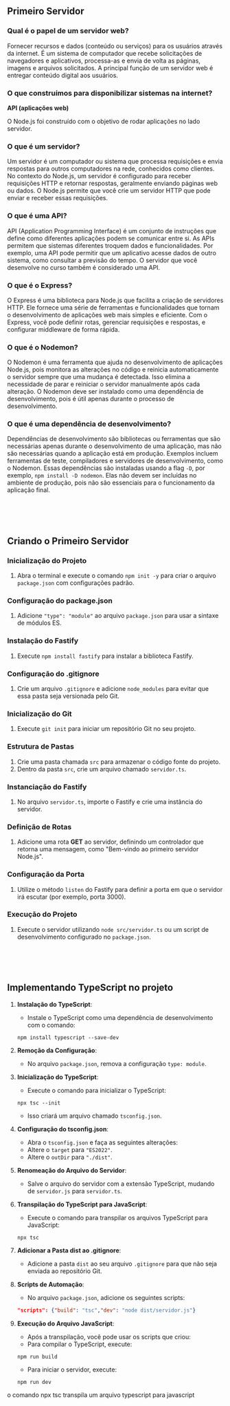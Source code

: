 ## Primeiro Servidor   
 

### Qual é o papel de um servidor web?
Fornecer recursos e dados (conteúdo ou serviços) para os usuários através da internet. É um sistema de computador que recebe solicitações de navegadores e aplicativos, processa-as e envia de volta as páginas, imagens e arquivos solicitados. A principal função de um servidor web é entregar conteúdo digital aos usuários.

### O que construímos para disponibilizar sistemas na internet?
**API (aplicações web)**

O Node.js foi construído com o objetivo de rodar aplicações no lado servidor.

### O que é um servidor?
Um servidor é um computador ou sistema que processa requisições e envia respostas para outros computadores na rede, conhecidos como clientes. No contexto do Node.js, um servidor é configurado para receber requisições HTTP e retornar respostas, geralmente enviando páginas web ou dados. O Node.js permite que você crie um servidor HTTP que pode enviar e receber essas requisições. 

### O que é uma API?
API (Application Programming Interface) é um conjunto de instruções que define como diferentes aplicações podem se comunicar entre si. As APIs permitem que sistemas diferentes troquem dados e funcionalidades. Por exemplo, uma API pode permitir que um aplicativo acesse dados de outro sistema, como consultar a previsão do tempo. O servidor que você desenvolve no curso também é considerado uma API.

### O que é o Express?
O Express é uma biblioteca para Node.js que facilita a criação de servidores HTTP. Ele fornece uma série de ferramentas e funcionalidades que tornam o desenvolvimento de aplicações web mais simples e eficiente. Com o Express, você pode definir rotas, gerenciar requisições e respostas, e configurar middleware de forma rápida. 

### O que é o Nodemon?
O Nodemon é uma ferramenta que ajuda no desenvolvimento de aplicações Node.js, pois monitora as alterações no código e reinicia automaticamente o servidor sempre que uma mudança é detectada. Isso elimina a necessidade de parar e reiniciar o servidor manualmente após cada alteração. O Nodemon deve ser instalado como uma dependência de desenvolvimento, pois é útil apenas durante o processo de desenvolvimento.

### O que é uma dependência de desenvolvimento?
Dependências de desenvolvimento são bibliotecas ou ferramentas que são necessárias apenas durante o desenvolvimento de uma aplicação, mas não são necessárias quando a aplicação está em produção. Exemplos incluem ferramentas de teste, compiladores e servidores de desenvolvimento, como o Nodemon. Essas dependências são instaladas usando a flag `-D`, por exemplo, `npm install -D nodemon`. Elas não devem ser incluídas no ambiente de produção, pois não são essenciais para o funcionamento da aplicação final. <br><br><br><br><br>

## Criando o Primeiro Servidor

### Inicialização do Projeto
1. Abra o terminal e execute o comando `npm init -y` para criar o arquivo `package.json` com configurações padrão.

### Configuração do package.json
1. Adicione `"type": "module"` ao arquivo `package.json` para usar a sintaxe de módulos ES.

### Instalação do Fastify
1. Execute `npm install fastify` para instalar a biblioteca Fastify.

### Configuração do .gitignore
1. Crie um arquivo `.gitignore` e adicione `node_modules` para evitar que essa pasta seja versionada pelo Git.

### Inicialização do Git
1. Execute `git init` para iniciar um repositório Git no seu projeto.

### Estrutura de Pastas
1. Crie uma pasta chamada `src` para armazenar o código fonte do projeto.
2. Dentro da pasta `src`, crie um arquivo chamado `servidor.ts`.

### Instanciação do Fastify
1. No arquivo `servidor.ts`, importe o Fastify e crie uma instância do servidor.

### Definição de Rotas
1. Adicione uma rota **GET** ao servidor, definindo um controlador que retorna uma mensagem, como "Bem-vindo ao primeiro servidor Node.js".

### Configuração da Porta
1. Utilize o método `listen` do Fastify para definir a porta em que o servidor irá escutar (por exemplo, porta 3000).

### Execução do Projeto
1. Execute o servidor utilizando `node src/servidor.ts` ou um script de desenvolvimento configurado no `package.json`.  <br><br><br><br><br>

  

## Implementando TypeScript no projeto

1. **Instalação do TypeScript**:
    - Instale o TypeScript como uma dependência de desenvolvimento com o comando:
    
    ```
    npm install typescript --save-dev
    ```
    
2. **Remoção da Configuração**:
    - No arquivo `package.json`, remova a configuração `type: module`.
3. **Inicialização do TypeScript**:
    - Execute o comando para inicializar o TypeScript:
    
    ```
    npx tsc --init
    ```
    
    - Isso criará um arquivo chamado `tsconfig.json`.
4. **Configuração do tsconfig.json**:
    - Abra o `tsconfig.json` e faça as seguintes alterações:
    - Altere o `target` para `"ES2022"`.
    - Altere o `outDir` para `"./dist"`.
5. **Renomeação do Arquivo do Servidor**:
    - Salve o arquivo do servidor com a extensão TypeScript, mudando de `servidor.js` para `servidor.ts`.
6. **Transpilação do TypeScript para JavaScript**:
    - Execute o comando para transpilar os arquivos TypeScript para JavaScript:
    
    ```
    npx tsc
    ```
    
7. **Adicionar a Pasta dist ao .gitignore**:
    - Adicione a pasta `dist` ao seu arquivo `.gitignore` para que não seja enviada ao repositório Git.
8. **Scripts de Automação**:
    - No arquivo `package.json`, adicione os seguintes scripts:
    
    ```json
    "scripts": {"build": "tsc","dev": "node dist/servidor.js"}
    ```
    
9. **Execução do Arquivo JavaScript**:
    - Após a transpilação, você pode usar os scripts que criou:
    - Para compilar o TypeScript, execute:
    
    ```
    npm run build
    ```
    
    - Para iniciar o servidor, execute:
    
    ```
    npm run dev
    ```
o comando npx tsc transpila um arquivo typescript para javascript


